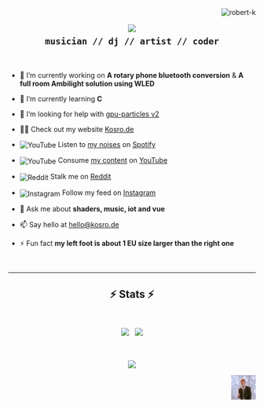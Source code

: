 <img align="right" src="https://komarev.com/ghpvc/?username=robert-k&label=Visitors" alt="robert-k">

<h2 align="center">
  <a href="https://git.io/typing-svg">
    <img src="https://readme-typing-svg.herokuapp.com/?lines=Hello,+There!+👋;This+is+Robert...;Nice+to+meet+you!;Have+a+look+around!&center=true&size=30">
  </a>
  <br>
  <code>musician // dj // artist // coder</code>
</h2>

<br>

- 🔭 I’m currently working on <b>A rotary phone bluetooth conversion</b> & <b>A full room Ambilight solution using WLED</b>

- 🌱 I’m currently learning **C**

- 🤝 I’m looking for help with [gpu-particles v2](https://github.com/Robert-K/gpu-particles/tree/v2)

- 👨‍💻 Check out my website [Kosro.de](https://kosro.de)

- <img align="center" src="https://raw.githubusercontent.com/rahuldkjain/github-profile-readme-generator/master/src/images/icons/Social/spotify.svg" alt="YouTube" width="20" /> Listen to [my noises](https://open.spotify.com/artist/5vA5oxYbi3BCryMa8jh3xr) on [Spotify]( https://open.spotify.com/artist/5vA5oxYbi3BCryMa8jh3xr)

- <img align="center" src="https://raw.githubusercontent.com/rahuldkjain/github-profile-readme-generator/master/src/images/icons/Social/youtube.svg" alt="YouTube" width="20" /> Consume [my content](https://www.youtube.com/c/Kosro) on [YouTube](https://www.youtube.com/c/Kosro)

- <img align="center" src="https://raw.githubusercontent.com/rahuldkjain/github-profile-readme-generator/master/src/images/icons/Social/reddit.svg" alt="Reddit" width="20" /> Stalk me on [Reddit](https://instagram.com/kosro.de)

- <img align="center" src="https://raw.githubusercontent.com/rahuldkjain/github-profile-readme-generator/master/src/images/icons/Social/instagram.svg" alt="Instagram" width="20" /> Follow my feed on [Instagram](https://www.reddit.com/u/kosro_de?sort=top)

- 💬 Ask me about **shaders, music, iot and vue**

- 📫 Say hello at hello@kosro.de

- ⚡ Fun fact **my left foot is about 1 EU size larger than the right one**

<br>

---

<h2 align="center">⚡ Stats ⚡</h2>
<br>
<p align=center>
  <picture>
    <source
      srcset="https://github-readme-stats.vercel.app/api?username=robert-k&show_icons=true&theme=dark&hide_title=true&hide_rank=true"
      media="(prefers-color-scheme: dark)"
    />
    <source
      srcset="https://github-readme-stats.vercel.app/api?username=robert-k&show_icons=true&hide_title=true&hide_rank=true"
      media="(prefers-color-scheme: light), (prefers-color-scheme: no-preference)"
    />
    <img src="https://github-readme-stats.vercel.app/api?username=robert-k&show_icons=true&hide_title=true&hide_rank=true" />
  </picture>
  &nbsp;
  <picture>
    <source
      srcset="https://github-readme-stats.vercel.app/api/top-langs?username=robert-k&show_icons=true&theme=dark&layout=compact"
      media="(prefers-color-scheme: dark)"
    />
    <source
      srcset="https://github-readme-stats.vercel.app/apitop-langs?username=robert-k&show_icons=true&layout=compact"
      media="(prefers-color-scheme: light), (prefers-color-scheme: no-preference)"
    />
    <img src="https://github-readme-stats.vercel.app/api/top-langs?username=robert-k&show_icons=true&layout=compact" />
  </picture>
</p>

<br>

<p align="center"><a href="https://ko-fi.com/kosro"><img align="center" src="https://ko-fi.com/img/githubbutton_sm.svg"/></a></p>

<p align="right"><a href="https://www.youtube.com/watch?v=dQw4w9WgXcQ"><img src="https://github.com/Robert-K/Robert-K/raw/main/special-treat.gif" width="50"></a></p>
